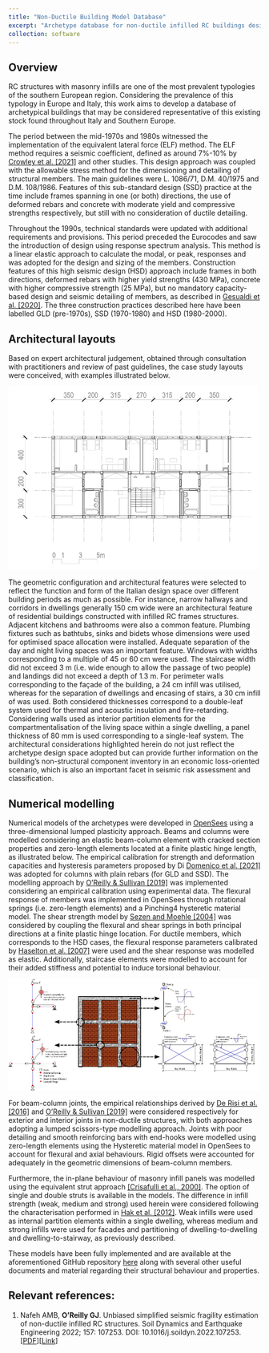 ```yaml
---
title: "Non-Ductile Building Model Database"
excerpt: "Archetype database for non-ductile infilled RC buildings designed to different standards"
collection: software
---
```


## Overview
RC structures with masonry infills are one of the most prevalent typologies of the southern European region. Considering the prevalence of this typology in Europe and Italy, this work aims to develop a database of archetypical buildings that may be considered representative of this existing stock found throughout Italy and Southern Europe.

The period between the mid-1970s and 1980s witnessed the implementation of the equivalent lateral force (ELF) method. The ELF method requires a seismic coefficient, defined as around 7%-10% by [Crowley et al. [2021]](https://link.springer.com/article/10.1007/s10518-021-01083-3) and other studies. This design approach was coupled with the allowable stress method for the dimensioning and detailing of structural members. The main guidelines were L. 1086/71,  D.M. 40/1975 and D.M. 108/1986. Features of this sub-standard design (SSD) practice at the time include frames spanning in one (or both) directions, the use of deformed rebars and concrete with moderate yield and compressive strengths respectively, but still with no consideration of ductile detailing.

Throughout the 1990s, technical standards were updated with additional requirements and provisions. This period preceded the Eurocodes and saw the introduction of design using response spectrum analysis. This method is a linear elastic approach to calculate the modal, or peak, responses and was adopted for the design and sizing of the members. Construction features of this high seismic design (HSD) approach include frames in both directions, deformed rebars with higher yield strengths (430 MPa), concrete with higher compressive strength (25 MPa), but no mandatory capacity-based design and seismic detailing of members, as described in [Gesualdi et al. [2020]](https://link.springer.com/article/10.1007/s10518-020-00904-1).
The three construction practices described here have been labelled GLD (pre-1970s), SSD (1970-1980) and HSD (1980-2000).

## Architectural layouts
Based on expert architectural judgement, obtained through consultation with practitioners and review of past guidelines, the case study layouts were conceived, with examples illustrated below.

<img src="/images/arch.png"  width="500px">

The geometric configuration and architectural features were selected to reflect the function and form of the Italian design space over different building periods as much as possible. For instance, narrow hallways and corridors in dwellings generally 150 cm wide were an architectural feature of residential buildings constructed with infilled RC frames structures. Adjacent kitchens and bathrooms were also a common feature. Plumbing fixtures such as bathtubs, sinks and bidets whose dimensions were used for optimised space allocation were installed. Adequate separation of the day and night living spaces was an important feature. Windows with widths corresponding to a multiple of 45 or 60 cm were used. The staircase width did not exceed 3 m (i.e. wide enough to allow the passage of two people) and landings did not exceed a depth of 1.3 m. For perimeter walls corresponding to the façade of the building, a 24 cm infill was utilised, whereas for the separation of dwellings and encasing of stairs, a 30 cm infill of was used. Both considered thicknesses correspond to a double-leaf system used for thermal and acoustic insulation and fire-retarding. Considering walls used as interior partition elements for the compartmentalisation of the living space within a single dwelling, a panel thickness of 80 mm is used corresponding to a single-leaf system. The architectural considerations highlighted herein do not just reflect the archetype design space adopted but can provide further information on the building’s non-structural component inventory in an economic loss-oriented scenario, which is also an important facet in seismic risk assessment and classification.

## Numerical modelling
Numerical models of the archetypes were developed in [OpenSees](https://opensees.berkeley.edu/) using a three-dimensional lumped plasticity approach. Beams and columns were modelled considering an elastic beam-column element with cracked section properties and zero-length elements located at a finite plastic hinge length, as illustrated below. The empirical calibration for strength and deformation capacities and hysteresis parameters proposed by Di [Domenico et al. [2021]](https://www.sciencedirect.com/science/article/pii/S0141029621002704?via%3Dihub) was adopted for columns with plain rebars (for GLD and SSD). The modelling approach by [O’Reilly & Sullivan [2019]](https://www.tandfonline.com/doi/full/10.1080/13632469.2017.1360224) was implemented considering an empirical calibration using experimental data. The flexural response of members was implemented in OpenSees through rotational springs (i.e. zero-length elements) and a Pinching4 hysteretic material model. The shear strength model by [Sezen and Moehle [2004]](https://ascelibrary.org/doi/10.1061/%28ASCE%290733-9445%282004%29130%3A11%281692%29) was considered by coupling the flexural and shear springs in both principal directions at a finite plastic hinge location. For ductile members, which corresponds to the HSD cases, the flexural response parameters calibrated by [Haselton et al. [2007]](https://peer.berkeley.edu/sites/default/files/web_peer703_curt_b._haselton_abbie_b._liel_sarah_taylor_lange.pdf) were used and the shear response was modelled as elastic. Additionally, staircase elements were modelled to account for their added stiffness and potential to induce torsional behaviour.

<img src="/images/arch_models.jpg">

For beam-column joints, the empirical relationships derived by [De Risi et al. [2016]](https://onlinelibrary.wiley.com/doi/10.1002/eqe.2835) and [O’Reilly & Sullivan [2019]](https://www.tandfonline.com/doi/full/10.1080/13632469.2017.1360224) were considered respectively for exterior and interior joints in non-ductile structures, with both approaches adopting a lumped scissors-type modelling approach. Joints with poor detailing and smooth reinforcing bars with end-hooks were modelled using zero-length elements using the Hysteretic material model in OpenSees to account for flexural and axial behaviours. Rigid offsets were accounted for adequately in the geometric dimensions of beam-column members.

Furthermore, the in-plane behaviour of masonry infill panels was modelled using the equivalent strut approach [[Crisafulli et al., 2000]](https://bulletin.nzsee.org.nz/index.php/bnzsee/article/view/503). The option of single and double struts is available in the models. The difference in infill strength (weak, medium and strong) used herein were considered following the characterisation performed in [Hak et al. [2012]](https://www.tandfonline.com/doi/full/10.1080/13632469.2012.670575). Weak infills were used as internal partition elements within a single dwelling, whereas medium and strong infills were used for facades and partitioning of dwelling-to-dwelling and dwelling-to-stairway, as previously described.

These models have been fully implemented and are available at the aforementioned GitHub repository [here](https://github.com/gerardjoreilly/Infilled-RC-Building-Database) along with several other useful documents and material regarding their structural behaviour and properties.

## Relevant references:
1. Nafeh AMB, **O’Reilly GJ**. Unbiased simplified seismic fragility estimation of non-ductile infilled RC structures. Soil Dynamics and Earthquake Engineering 2022; 157: 107253. DOI: 10.1016/j.soildyn.2022.107253. [[PDF](http://gerardjoreilly.github.io/assets/documents/journal-articles/J31.pdf)][[Link](https://www.sciencedirect.com/science/article/pii/S0267726122001026?via%3Dihub)]
